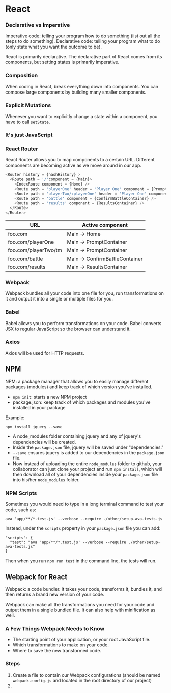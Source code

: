 # React

### Declarative vs Imperative

Imperative code: telling your program how to do something (list out all the steps to do something).
Declarative code: telling your program what to do (only state what you want the outcome to be).

React is primarily declarative. The declarative part of React comes from its components, but setting states is primarily imperative.

### Composition

When coding in React, break everything down into components. You can compose large components by building many smaller components.

### Explicit Mutations

Whenever you want to explicitly change a state within a component, you have to call `setState`.

### It's just JavaScript

### React Router

React Router allows you to map components to a certain URL. Different components are becoming active as we move around in our app.

``` JavaScript
<Router history = {hashHistory} >
  <Route path = '/'component = {Main}>
    <IndexRoute component = {Home} />
    <Route path = 'playerOne' header = 'Player One' component = {PromptContainer} />
    <Route path = 'playerTwo/:playerOne' header = 'Player One' component = {PromptContainer} />
    <Route path = 'battle' component = {ConfirmBattleContainer} />
    <Route path = 'results' component = {ResultsContainer} />
  </Route>
</Router>
```

URL | Active component
---|---
foo.com | Main -> Home
foo.com/playerOne | Main -> PromptContainer
foo.com/playerTwo/tm | Main -> PromptContainer
foo.com/battle | Main -> ConfirmBattleContainer
foo.com/results | Main -> ResultsContainer

### Webpack

Webpack bundles all your code into one file for you, run transformations on it and output it into a single or multiple files for you.

### Babel

Babel allows you to perform transformations on your code. Babel converts JSX to regular JavaScript so the browser can understand it.

### Axios

Axios will be used for HTTP requests.


## NPM

NPM: a package manager that allows you to easily manage different packages (modules) and keep track of which version you've installed.

+ `npm init`: starts a new NPM project
+ package.json: keep track of which packages and modules you've installed in your package

Example:

`npm install jquery --save`

+ A node_modules folder containing jquery and any of jquery's dependencies will be created.
+ Inside the `package.json` file, jquery will be saved under "dependencies."
+ `--save` ensures jquery is added to our dependencies in the `package.json` file.
+ Now instead of uploading the entire `node_modules` folder to github, your collaborator can just clone your project and run  `npm install`, which will then download all of your dependencies inside your `package.json` file into his/her `node_modules` folder.

### NPM Scripts

Sometimes you would need to type in a long terminal command to test your code, such as:

`ava 'app/**/*.test.js' --verbose --require ./other/setup-ava-tests.js`

Instead, under the `scripts` property in your `package.json` file you can add:

```
"scripts": {
  "test": "ava 'app/**/*.test.js' --verbose --require ./other/setup-ava-tests.js"
}
```
Then when you run `npm run test` in the command line, the tests will run.

## Webpack for React

Webpack: a code bundler. It takes your code, transforms it, bundles it, and then returns a brand new version of your code.

Webpack can make all the transformations you need for your code and output them in a single bundled file. It can also help with minification as well.


### A Few Things Webpack Needs to Know
+ The starting point of your application, or your root JavaScript file.
+ Which transformations to make on your code.
+ Where to save the new transformed code.

### Steps

1. Create a file to contain our Webpack configurations (should be named `webpack.config.js` and located in the root directory of our project)
2.

